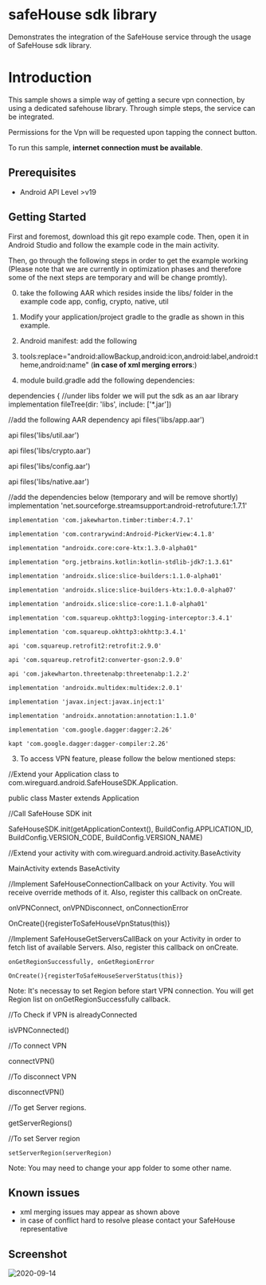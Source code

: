 safeHouse sdk library
==================================

Demonstrates the integration of the SafeHouse service through the usage of SafeHouse sdk library.


Introduction
============

This sample shows a simple way of getting a secure vpn connection, by using a dedicated safehouse library.
Through simple steps, the service can be integrated.

Permissions for the Vpn will be requested upon tapping the connect button.

To run this sample, **internet connection must be available**.


Prerequisites
--------------
- Android API Level >v19

Getting Started
---------------

First and foremost, download this git repo example code.
Then, open it in Android Studio and follow the example code in the main activity.

Then, go through the following steps in order to get the example working
(Please note that we are currently in optimization phases and therefore some of the next steps are temporary and will be change promtly).

0. take the following AAR which resides inside the libs/ folder in the example code
   app, config, crypto, native, util


1. Modify your application/project gradle to the gradle as shown in this example.

2. Android manifest: add the following

  1. tools:replace="android:allowBackup,android:icon,android:label,android:theme,android:name" (**in case of xml merging errors**:)


3. module build.gradle
add the following dependencies:

dependencies {
//under libs folder we will put the sdk as an aar library
 implementation fileTree(dir: 'libs', include: ['*.jar'])

//add the following AAR dependency
   api files('libs/app.aar')

   api files('libs/util.aar')

   api files('libs/crypto.aar')

   api files('libs/config.aar')

   api files('libs/native.aar')

//add the dependencies below (temporary and will be remove shortly)
    implementation 'net.sourceforge.streamsupport:android-retrofuture:1.7.1'

    implementation 'com.jakewharton.timber:timber:4.7.1'

    implementation 'com.contrarywind:Android-PickerView:4.1.8'

    implementation "androidx.core:core-ktx:1.3.0-alpha01"

    implementation "org.jetbrains.kotlin:kotlin-stdlib-jdk7:1.3.61"

    implementation 'androidx.slice:slice-builders:1.1.0-alpha01'

    implementation 'androidx.slice:slice-builders-ktx:1.0.0-alpha07'

    implementation 'androidx.slice:slice-core:1.1.0-alpha01'

    implementation 'com.squareup.okhttp3:logging-interceptor:3.4.1'

    implementation 'com.squareup.okhttp3:okhttp:3.4.1'

    api 'com.squareup.retrofit2:retrofit:2.9.0'

    api 'com.squareup.retrofit2:converter-gson:2.9.0'

    api 'com.jakewharton.threetenabp:threetenabp:1.2.2'

    implementation 'androidx.multidex:multidex:2.0.1'

    implementation 'javax.inject:javax.inject:1'

    implementation 'androidx.annotation:annotation:1.1.0'

    implementation 'com.google.dagger:dagger:2.26'

    kapt 'com.google.dagger:dagger-compiler:2.26'


3. To access VPN feature, please follow the below mentioned steps:

  //Extend your Application class to com.wireguard.android.SafeHouseSDK.Application.
  
  public class Master extends Application
  
  //Call SafeHouse SDK init
  
  SafeHouseSDK.init(getApplicationContext(), BuildConfig.APPLICATION_ID, BuildConfig.VERSION_CODE, BuildConfig.VERSION_NAME)
  
  //Extend your activity with com.wireguard.android.activity.BaseActivity
  
   MainActivity extends BaseActivity

  //Implement SafeHouseConnectionCallback on your Activity. You will receive override methods of it. Also, register this callback on onCreate.

   onVPNConnect, onVPNDisconnect, onConnectionError

   OnCreate(){registerToSafeHouseVpnStatus(this)}

   //Implement SafeHouseGetServersCallBack on your Activity in order to fetch list of available Servers. Also, register this callback on onCreate.

    onGetRegionSuccessfully, onGetRegionError

    OnCreate(){registerToSafeHouseServerStatus(this)}

   
   Note: It's necessay to set Region before start VPN connection. You will get Region list on onGetRegionSuccessfully callback.
   
   //To Check if VPN is alreadyConnected
   
   isVPNConnected()
   
   //To connect VPN

   connectVPN()
   
   //To disconnect VPN
   
   disconnectVPN()

  //To get Server regions.

   getServerRegions()

   //To set Server region

    setServerRegion(serverRegion)
  
Note: You may need to change your app folder to some other name.


Known issues
------------
- xml merging issues may appear as shown above
- in case of conflict hard to resolve please contact your SafeHouse representative
    
Screenshot
----------

![2020-09-14](https://user-images.githubusercontent.com/27682184/93109160-530a4080-f6d1-11ea-9d65-0cba347999bd.jpg)

  
